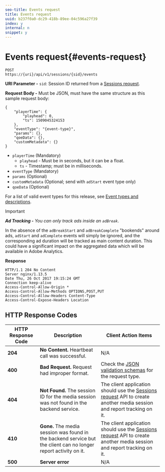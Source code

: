 ```yaml
---
seo-title: Events request
title: Events request
uuid: b237f0a0-dc29-418b-89ee-04c596a27f39
index: y
internal: n
snippet: y
---
```


# Events request{#events-request}

```
POST 
https://{uri}/api/v1/sessions/{sid}/events 

```

**URI Parameter -** `sid`: Session ID returned from a [Sessions request](../../media-collection-api/mc-api-ref/mc-api-sessions-req.md).

**Request Body -** Must be JSON, must have the same structure as this sample request body:

```
{ 
    "playerTime": { 
        "playhead": 0, 
        "ts": 1509045324153 
    }, 
    "eventType": "{event-type}", 
    "params": {}, 
    "qoeData": {}, 
    "customMetadata": {} 
}
```

* `playerTime` (Mandatory)
    * `playhead` - Must be in seconds, but it can be a float.
    * `ts` - Timestamp; must be in milliseconds.
* `eventType` (Mandatory)
* `params` (Optional) 
* `customMetadata` (Optional; send with `adStart` event type only)
* `qoeData` (Optional)

For a list of valid event types for this release, see [Event types and descriptions](../../media-collection-api/mc-api-ref/mc-api-event-types.md).

>[!IMPORTANT]
>
>***Ad Tracking -** You can only track ads inside an `adBreak`*. 
>
>In the absence of the `adBreakStart` and `adBreakComplete` "bookends" around ads, `adStart` and `adComplete` events will simply be ignored, and the corresponding ad duration will be tracked as main content duration. This could have a significant impact on the aggregated data which will be available in Adobe Analytics.

**Response**

```
HTTP/1.1 204 No Content 
Server nginx/1.13.5 
Date Thu, 26 Oct 2017 19:15:24 GMT 
Connection keep-alive 
Access-Control-Allow-Origin * 
Access-Control-Allow-Methods OPTIONS,POST,PUT 
Access-Control-Allow-Headers Content-Type 
Access-Control-Expose-Headers Location
```

## HTTP Response Codes

|  HTTP Response Code  | Description  | Client Action Items  |
|---|---|---|
|  **204** | **No Content.** Heartbeat call was successful.  | N/A  |
|  **400** | **Bad Request.** Request had improper format.  | Check the [JSON validation schemas](../../media-collection-api/mc-api-ref/mc-api-json-validation.md) for the request type.  |
|  **404** | **Not Found.** The session ID for the media session was not found in the backend service.  | The client application should use the [Sessions request](../../media-collection-api/mc-api-ref/mc-api-sessions-req.md) API to create another media session and report tracking on it.  |
|  **410** | **Gone.** The media session was found in the backend service but the client can no longer report activity on it.  | The client application should use the [Sessions request](../../media-collection-api/mc-api-ref/mc-api-sessions-req.md) API to create another media session and report tracking on it.  |
|  **500** | **Server error** | N/A  |

